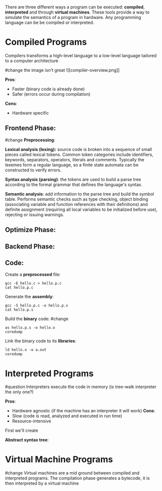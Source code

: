 
There are three different ways a program can be executed: **compiled**, **interpreted** and through **virtual machines**. These tools provide a way to simulate the semantics of a program in hardware. Any programming language can be be compiled or interpreted. 

# Compiled Programs

Compilers transforms a high-level language to a low-level language tailored to a computer architecture

#change the image isn't great
![[compiler-overview.png]]

**Pros**:
- Faster (binary code is already done)
- Safer (errors occur during compilation)

**Cons**:
- Hardware specific
## Frontend Phase: 

#change
**Preprocessing**: 

**Lexical analysis (lexing):** source code is broken into a sequence of small pieces called lexical tokens. Common token categories include identifiers, keywords, separators, operators, literals and comments. Typically the lexemes form a regular language, so a finite state automata can be constructed to verify errors.

**Syntax analysis (parsing)**: the tokens are used to build a parse tree according to the formal grammar that defines the language's syntax. 

**Semantic analysis**: add information to the parse tree and build the symbol table. Performs semantic checks such as type checking, object binding (associating variable and function references with their definitions) and definite assignment (requiring all local variables to be initialized before use), rejecting or issuing warnings.

## Optimize Phase:



## Backend Phase:


## Code:

Create a **preprocessed** file:
```
gcc -E hello.c > hello.p.c
cat hello.p.c
```

Generate the **assembly**:
```
gcc -S hello.p.c -o hello.p.s
cat hello.p.s
```

Build the **binary** code:
#change
```
as hello.p.s -o hello.o
coredump
```

Link the binary code to its **libraries**:
```
ld hello.o -o a.out
coredump
```

# Interpreted Programs

#question 
Interpreters execute the code in memory (is tree-walk interpreter the only one?)

**Pros**:
- Hardware agnostic (if the machine has an interpreter it will work)
**Cons**:
- Slow (code is read, analyzed and executed in run time)
- Resource-intensive 


First we'll create 

**Abstract syntax tree**: 

# Virtual Machine Programs

#change 
Virtual machines are a mid ground between compiled and interpreted programs. The compilation phase generates a bytecode, it is then interpreted by a virtual machine

